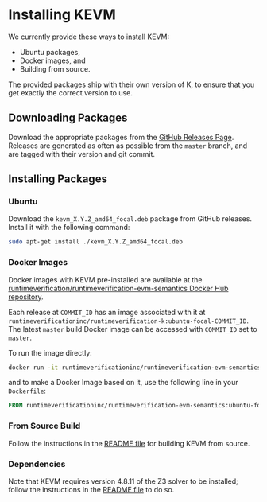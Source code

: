 Installing KEVM
===============

We currently provide these ways to install KEVM:

-   Ubuntu packages,
-   Docker images, and
-   Building from source.

The provided packages ship with their own version of K, to ensure that you get exactly the correct version to use.

Downloading Packages
--------------------

Download the appropriate packages from the [GitHub Releases Page](https://github.com/runtimeverification/evm-semantics/releases).
Releases are generated as often as possible from the `master` branch, and are tagged with their version and git commit.

Installing Packages
-------------------

### Ubuntu

Download the `kevm_X.Y.Z_amd64_focal.deb` package from GitHub releases.
Install it with the following command:

```sh
sudo apt-get install ./kevm_X.Y.Z_amd64_focal.deb
```

### Docker Images

Docker images with KEVM pre-installed are available at the [runtimeverification/runtimeverification-evm-semantics Docker Hub repository](https://hub.docker.com/repository/docker/runtimeverificationinc/runtimeverification-evm-semantics).

Each release at `COMMIT_ID` has an image associated with it at `runtimeverificationinc/runtimeverification-k:ubuntu-focal-COMMIT_ID`.
The latest `master` build Docker image can be accessed with `COMMIT_ID` set to `master`.

To run the image directly:

```sh
docker run -it runtimeverificationinc/runtimeverification-evm-semantics:ubuntu-focal-COMMIT_ID
```

and to make a Docker Image based on it, use the following line in your `Dockerfile`:

```Dockerfile
FROM runtimeverificationinc/runtimeverification-evm-semantics:ubuntu-focal-COMMIT_ID
```

### From Source Build

Follow the instructions in the [README file](https://github.com/runtimeverification/evm-semantics) for building KEVM from source.

### Dependencies

Note that KEVM requires version 4.8.11 of the Z3 solver to be installed; follow
the instructions in the [README
file](https://github.com/runtimeverification/evm-semantics) to do so.
